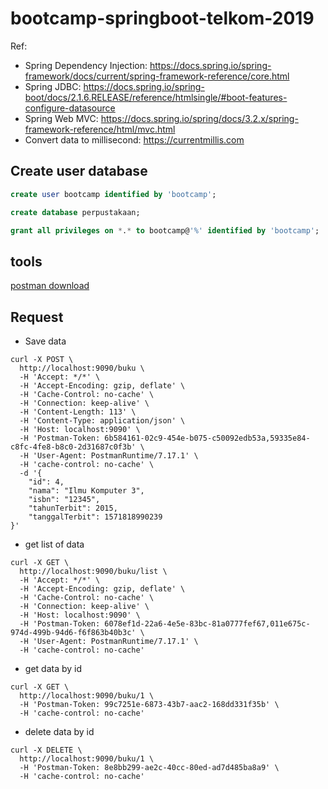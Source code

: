 # bootcamp-springboot-telkom-2019

Ref: 
- Spring Dependency Injection: https://docs.spring.io/spring-framework/docs/current/spring-framework-reference/core.html
- Spring JDBC: https://docs.spring.io/spring-boot/docs/2.1.6.RELEASE/reference/htmlsingle/#boot-features-configure-datasource
- Spring Web MVC: https://docs.spring.io/spring/docs/3.2.x/spring-framework-reference/html/mvc.html
- Convert data to millisecond: https://currentmillis.com

## Create user database

```sql
create user bootcamp identified by 'bootcamp';

create database perpustakaan;

grant all privileges on *.* to bootcamp@'%' identified by 'bootcamp';
```

## tools

[postman download](https://www.getpostman.com)

## Request

- Save data

```curl
curl -X POST \
  http://localhost:9090/buku \
  -H 'Accept: */*' \
  -H 'Accept-Encoding: gzip, deflate' \
  -H 'Cache-Control: no-cache' \
  -H 'Connection: keep-alive' \
  -H 'Content-Length: 113' \
  -H 'Content-Type: application/json' \
  -H 'Host: localhost:9090' \
  -H 'Postman-Token: 6b584161-02c9-454e-b075-c50092edb53a,59335e84-c8fc-4fe8-b8c0-2d31687c0f3b' \
  -H 'User-Agent: PostmanRuntime/7.17.1' \
  -H 'cache-control: no-cache' \
  -d '{
	"id": 4,
	"nama": "Ilmu Komputer 3",
	"isbn": "12345",
	"tahunTerbit": 2015,
	"tanggalTerbit": 1571818990239
}'
```

- get list of data

```curl
curl -X GET \
  http://localhost:9090/buku/list \
  -H 'Accept: */*' \
  -H 'Accept-Encoding: gzip, deflate' \
  -H 'Cache-Control: no-cache' \
  -H 'Connection: keep-alive' \
  -H 'Host: localhost:9090' \
  -H 'Postman-Token: 6078ef1d-22a6-4e5e-83bc-81a0777fef67,011e675c-974d-499b-94d6-f6f863b40b3c' \
  -H 'User-Agent: PostmanRuntime/7.17.1' \
  -H 'cache-control: no-cache'
```

- get data by id

```curl
curl -X GET \
  http://localhost:9090/buku/1 \
  -H 'Postman-Token: 99c7251e-6873-43b7-aac2-168dd331f35b' \
  -H 'cache-control: no-cache'
```


- delete data by id

```curl
curl -X DELETE \
  http://localhost:9090/buku/1 \
  -H 'Postman-Token: 8e8bb299-ae2c-40cc-80ed-ad7d485ba8a9' \
  -H 'cache-control: no-cache'
```
